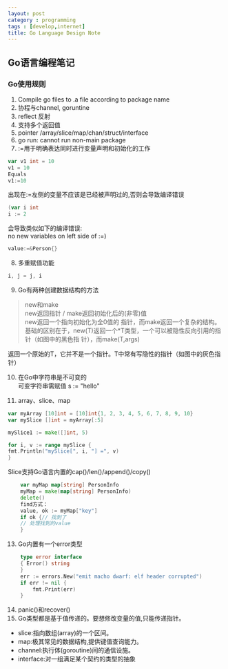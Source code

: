 ```yaml
---
layout: post
category : programming
tags : [develop,internet]
title: Go Language Design Note
---
```


Go语言编程笔记
------------------------

### Go使用规则

1. Compile go files to .a file according to package name
2. 协程与channel, goruntine
3. reflect 反射
4. 支持多个返回值
5. pointer /array/slice/map/chan/struct/interface
6. go run: cannot run non-main package
7. :=用于明确表达同时进行变量声明和初始化的工作 <br />

```Go
var v1 int = 10
v1 = 10
Equals
v1:=10
```

出现在:=左侧的变量不应该是已经被声明过的,否则会导致编译错误

```Go
(var i int 
i := 2
```
会导致类似如下的编译错误: <br/>
no new variables on left side of :=)

```Go
value:=&Person{} 
```

8. 多重赋值功能 <br />

```Go
i, j = j, i 
```

9. Go有两种创建数据结构的方法 <br />

> new和make <br />
> new返回指针 / make返回初始化后的(非零)值 <br />
> new返回一个指向初始化为全0值的 指针，而make返回一个复杂的结构。<br />
> 基础的区别在于，new(T)返回一个*T类型，一个可以被隐性反向引用的指针（如图中的黑色指 针），而make(T,args)

返回一个原始的T，它并不是一个指针。T中常有写隐性的指针（如图中的灰色指针）

10. 在Go中字符串是不可变的 <br />
可变字符串需赋值 s := "hello"

12. array、slice、map 

```Go
var myArray [10]int = [10]int{1, 2, 3, 4, 5, 6, 7, 8, 9, 10} 
var mySlice []int = myArray[:5]

mySlice1 := make([]int, 5)

for i, v := range mySlice { 
fmt.Println("mySlice[", i, "] =", v)
}
```

Slice支持Go语言内置的cap()/len()/append()/copy()

```Go
    var myMap map[string] PersonInfo
    myMap = make(map[string] PersonInfo)
    delete()
    find方式：
    value, ok := myMap["key"] 
    if ok {// 找到了
    // 处理找到的value 
    }
```

13. Go内置有一个error类型

```Go
    type error interface 
    { Error() string
    }
    err := errors.New("emit macho dwarf: elf header corrupted")
    if err != nil {
        fmt.Print(err)
    }
```

14. panic()和recover() <br />
15. Go类型都是基于值传递的。要想修改变量的值,只能传递指针。<br />

- slice:指向数组(array)的一个区间。
- map:极其常见的数据结构,提供键值查询能力。
- channel:执行体(goroutine)间的通信设施。
- interface:对一组满足某个契约的类型的抽象




